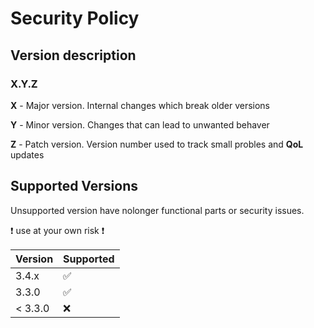 # Security Policy

## Version description

### X.Y.Z

**X** - Major version. Internal changes which break older versions

**Y** - Minor version. Changes that can lead to unwanted behaver

**Z** - Patch version. Version number used to track small probles and **QoL** updates

## Supported Versions

Unsupported version have nolonger functional parts or security issues.

:exclamation: use at your own risk :exclamation:

| Version | Supported          |
| ------- | ------------------ |
| 3.4.x   | :white_check_mark: |
| 3.3.0 | :white_check_mark: |
| < 3.3.0 | :x:                |


